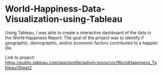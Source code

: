 # World-Happiness-Data-Visualization-using-Tableau
Using Tableau, I was able to create a interactive dashboard of the data in the World Happiness Report. The goal of the project was to identify if geographic, demographic, and/or economic factors contributed to a happier life.

Link to project: https://public.tableau.com/app/profile/ashvin.tonoo/viz/WorldHappiness_Tableau/Sheet2
